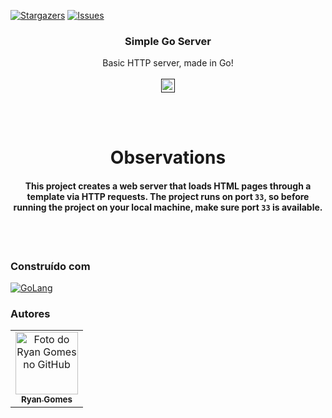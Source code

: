 <!-- Preview (Ctrl + Shift + V) -->

<a name="readme-top"></a>

[![Stargazers][stars-shield]][stars-url]
[![Issues][issues-shield]][issues-url]

<!-- PROJECT LOGO -->
<div align="center">
  <h3 align="center">Simple Go Server</h3>
  <p align="center">
    Basic HTTP server, made in Go!
    <br />
    <br />
    <a href=""><img src="https://img.shields.io/badge/version-1.0.0-20250802" height="22" alt="Version"/></a>
</div>

<br />
<br />

<div align="center">

# Observations

#### This project creates a web server that loads HTML pages through a template via HTTP requests. The project runs on port `33`, so before running the project on your local machine, make sure port `33` is available.

</div>

<br/>
<br/>

### Construído com

[![GoLang][GoLang]][go-url]

<a name="section-autores">

### Autores

</a>

<table>
  <tr>
    <td align="center">
      <a href="#">
        <img src="https://avatars.githubusercontent.com/u/85912228?v=4" width="100px;" alt="Foto do Ryan Gomes no GitHub"/><br>
        <sub>
          <b>Ryan Gomes</b>
        </sub>
      </a>
    </td>
</table>

[stars-shield]: https://img.shields.io/github/stars/RRyanDEV/simple-go-server?style=for-the-badge
[stars-url]: https://github.com/RRyanDEV/simple-go-server/stargazers
[issues-shield]: https://img.shields.io/github/issues/RRyanDEV/simple-go-server?style=for-the-badge
[issues-url]: https://github.com/RRyanDEV/simple-go-server/issues
[GoLang]: https://img.shields.io/badge/go-%2300ADD8.svg?style=for-the-badge&logo=go&logoColor=white
[go-url]: https://go.dev/
[goCurso-url]: https://github.com/RRyanDEV/rocketseat-curso-golang

